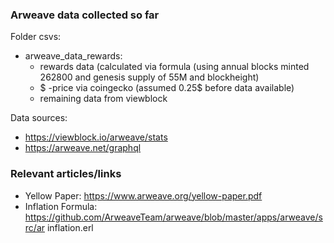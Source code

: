 ### Arweave data collected so far

Folder csvs:
* arweave_data_rewards: 
    - rewards data (calculated via formula (using annual blocks minted 262800 and genesis supply of 55M and blockheight)
    - $ -price via coingecko (assumed 0.25$ before data available)
    - remaining data from viewblock

Data sources:
- https://viewblock.io/arweave/stats
- https://arweave.net/graphql


### Relevant articles/links

- Yellow Paper: https://www.arweave.org/yellow-paper.pdf
- Inflation Formula: https://github.com/ArweaveTeam/arweave/blob/master/apps/arweave/src/ar inflation.erl


